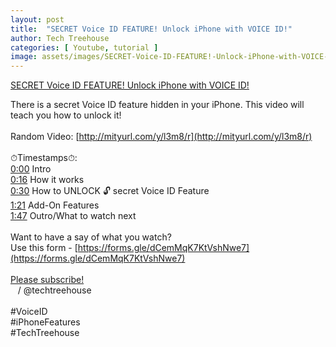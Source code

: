 ```yaml
---
layout: post
title:  "SECRET Voice ID FEATURE! Unlock iPhone with VOICE ID!"
author: Tech Treehouse
categories: [ Youtube, tutorial ]
image: assets/images/SECRET-Voice-ID-FEATURE!-Unlock-iPhone-with-VOICE-ID!.jpg
---
```


[SECRET Voice ID FEATURE! Unlock iPhone with VOICE ID!](https://youtube.com/watch?v=QOR3fpjM0ts)

There is a secret Voice ID feature hidden in your iPhone. This video will teach you how to unlock it!<br><br>Random Video: [http://mityurl.com/y/l3m8/r](http://mityurl.com/y/l3m8/r)<br><br>⏱Timestamps⏱:<br>[0:00](https://youtube.com/watch?v=QOR3fpjM0ts&t=0) Intro<br>[0:16](https://youtube.com/watch?v=QOR3fpjM0ts&t=16) How it works<br>[0:30](https://youtube.com/watch?v=QOR3fpjM0ts&t=30) How to UNLOCK 🔓 secret Voice ID Feature<br>[1:21](https://youtube.com/watch?v=QOR3fpjM0ts&t=81) Add-On Features<br>[1:47](https://youtube.com/watch?v=QOR3fpjM0ts&t=107) Outro/What to watch next<br><br>Want to have a say of what you watch?<br>Use this form - [https://forms.gle/dCemMqK7KtVshNwe7](https://forms.gle/dCemMqK7KtVshNwe7)<br><br>[Please subscribe!](https://youtube.com/techtreehouse/?sub_confirmation=1)<br>   / @techtreehouse  <br><br>#VoiceID<br>#iPhoneFeatures<br>#TechTreehouse
